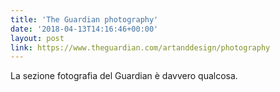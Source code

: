 ```yaml
---
title: 'The Guardian photography'
date: '2018-04-13T14:16:46+00:00'
layout: post
link: https://www.theguardian.com/artanddesign/photography
---
```


La sezione fotografia del Guardian è davvero qualcosa.